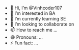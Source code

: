 - 👋 Hi, I’m @Vinhcoder107
- 👀 I’m interested in BA
- 🌱 I’m currently learning SE
- 💞️ I’m looking to collaborate on 
- 📫 How to reach me ...
- 😄 Pronouns: ...
- ⚡ Fun fact: ...

<!---
Vinhcoder107/Vinhcoder107 is a ✨ special ✨ repository because its `README.md` (this file) appears on your GitHub profile.
You can click the Preview link to take a look at your changes.
--->
